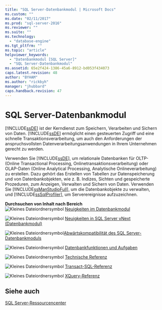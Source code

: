 ```yaml
---
title: "SQL Server-Datenbankmodul | Microsoft Docs"
ms.custom: ""
ms.date: "02/11/2017"
ms.prod: "sql-server-2016"
ms.reviewer: ""
ms.suite: ""
ms.technology: 
  - "database-engine"
ms.tgt_pltfrm: ""
ms.topic: "article"
helpviewer_keywords: 
  - "Datenbankmodul [SQL Server]"
  - "SQL Server-Datenbankmodul"
ms.assetid: 65e2f424-1386-45a6-8912-bd053f434073
caps.latest.revision: 48
author: "BYHAM"
ms.author: "rickbyh"
manager: "jhubbard"
caps.handback.revision: 47
---
```

# SQL Server-Datenbankmodul
  [!INCLUDE[ssDE](../../includes/ssde-md.md)] ist der Kerndienst zum Speichern, Verarbeiten und Sichern von Daten. [!INCLUDE[ssDE](../../includes/ssde-md.md)] ermöglicht einen gesteuerten Zugriff und eine schnelle Transaktionsverarbeitung, um auch den Anforderungen der anspruchsvollsten Datenverarbeitungsanwendungen in Ihrem Unternehmen gerecht zu werden.  
  
 Verwenden Sie [!INCLUDE[ssDE](../../includes/ssde-md.md)], um relationale Datenbanken für OLTP- (Online Transactional Processing, Onlinetransaktionsverarbeitung) oder OLAP-Daten (Online Analytical Processing, Analytische Onlineverarbeitung) zu erstellen. Dazu gehört das Erstellen von Tabellen zur Datenspeicherung und von Datenbankobjekten, wie z. B. Indizes, Sichten und gespeicherte Prozeduren, zum Anzeigen, Verwalten und Sichern von Daten. Verwenden Sie [!INCLUDE[ssManStudioFull](../../includes/ssmanstudiofull-md.md)], um die Datenbankobjekte zu verwalten, und [!INCLUDE[ssSqlProfiler](../../includes/sssqlprofiler-md.md)], um Serverereignisse aufzuzeichnen.  
  
 **Durchsuchen von Inhalt nach Bereich**  
 ![Kleines Dateiordnersymbol](../../analysis-services/media/filefolder-small.png "Kleines Dateiordnersymbol") [Neuigkeiten im Datenbankmodul](../../database-engine/configure-windows/what-s-new-in-sql-server-2016-database-engine.md)

![Kleines Dateiordnersymbol](../../analysis-services/media/filefolder-small.png "Kleines Dateiordnersymbol") [Neuigkeiten in SQL Server vNext (Datenbankmodul)](../../database-engine/configure-windows/what-s-new-in-sql-server-vnext-database-engine.md)
  
 ![Kleines Dateiordnersymbol](../../analysis-services/media/filefolder-small.png "Kleines Dateiordnersymbol")[Abwärtskompatibilität des SQL Server-Datenbankmoduls](../../database-engine/sql-server-database-engine-backward-compatibility.md)  
 
 ![Kleines Dateiordnersymbol](../../analysis-services/media/filefolder-small.png "Kleines Dateiordnersymbol") [Datenbankfunktionen und Aufgaben](../Topic/Database%20Engine%20Features%20and%20Tasks.md)  
  
 ![Kleines Dateiordnersymbol](../../analysis-services/media/filefolder-small.png "Kleines Dateiordnersymbol") [Technische Referenz](../../relational-databases/technical-reference-database-engine.md)  
  
 ![Kleines Dateiordnersymbol](../../analysis-services/media/filefolder-small.png "Kleines Dateiordnersymbol") [Transact-SQL-Referenz](../../t-sql/transact-sql-reference-database-engine.md)  
  
 ![Kleines Dateiordnersymbol](../../analysis-services/media/filefolder-small.png "Kleines Dateiordnersymbol") [XQuery-Referenz](../../xquery/xquery-language-reference-sql-server.md)  
  
## <a name="see-also"></a>Siehe auch  
 [SQL Server-Ressourcencenter](http://go.microsoft.com/fwlink/?LinkId=219676)  
  
  